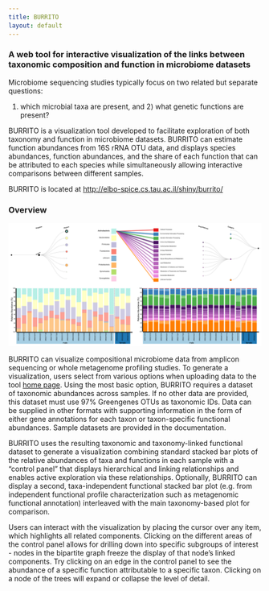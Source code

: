 ```yaml
---
title: BURRITO
layout: default
---
```


### A web tool for interactive visualization of the links between taxonomic composition and function in microbiome datasets

Microbiome sequencing studies typically focus on two related but separate questions: 
1) which microbial taxa are present, and 2) what genetic functions are present? 

BURRITO is a visualization tool developed to facilitate exploration of both taxonomy and function in microbiome datasets. BURRITO can estimate function abundances from 16S rRNA OTU data, 
and displays species abundances, function abundances, and the share of each function that can be attributed to each species while simultaneously allowing interactive comparisons between different samples.

BURRITO is located at <a href="http://elbo-spice.cs.tau.ac.il/shiny/burrito/">http://elbo-spice.cs.tau.ac.il/shiny/burrito/</a>

### Overview

![burrito_example](burrito_sp_example_screenshot.png?raw=true)

BURRITO can visualize compositional microbiome data from amplicon sequencing or whole metagenome profiling studies. To generate a visualization, users select from various options when uploading data to the tool [home page](http://elbo-spice.gs.washington.edu/shiny/burrito/). 
Using the most basic option, BURRITO requires a dataset of taxonomic abundances across samples. If no other data are provided, this dataset must use 97% Greengenes OTUs as taxonomic IDs. 
Data can be supplied in other formats with supporting information in the form of either gene annotations for each taxon or taxon-specific functional abundances. 
Sample datasets are provided in the documentation.

BURRITO uses the resulting taxonomic and taxonomy-linked functional dataset to generate a visualization combining standard stacked bar plots of the relative abundances of taxa and functions in each sample with a “control panel” that displays hierarchical and linking relationships and enables active exploration via these relationships. 
Optionally, BURRITO can display a second, taxa-independent functional stacked bar plot (e.g. from independent functional profile characterization such as metagenomic functional annotation) interleaved with the main taxonomy-based plot for comparison.

Users can interact with the visualization by placing the cursor over any item, which highlights all related components. 
Clicking on the different areas of the control panel allows for drilling down into specific subgroups of interest - nodes in the bipartite graph freeze the display of that node’s linked components. Try clicking on an
edge in the control panel to see the abundance of a specific function attributable to a specific taxon.
Clicking on a node of the  trees will expand or collapse the level of detail. 

